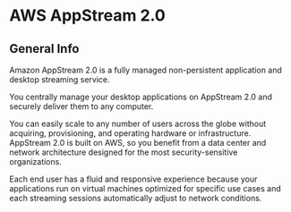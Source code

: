 # AWS AppStream 2.0

## General Info
Amazon AppStream 2.0 is a fully managed non-persistent application and desktop streaming service.

You centrally manage your desktop applications on AppStream 2.0 and securely deliver them to any computer.

You can easily scale to any number of users across the globe without acquiring, provisioning, and operating hardware or infrastructure. AppStream 2.0 is built on AWS, so you benefit from a data center and network architecture designed for the most security-sensitive organizations.

Each end user has a fluid and responsive experience because your applications run on virtual machines optimized for specific use cases and each streaming sessions automatically adjust to network conditions.


